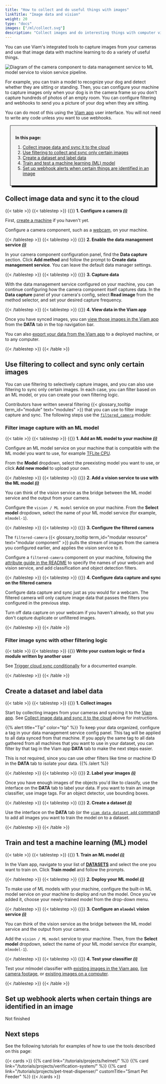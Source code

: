 ```yaml
---
title: "How to collect and do useful things with images"
linkTitle: "Image data and vision"
weight: 20
type: "docs"
images: ["/ml/collect.svg"]
description: "Collect images and do interesting things with computer vision, ML, and webhooks."
---
```


You can use Viam's integrated tools to capture images from your cameras and use that image data with machine learning to do a variety of useful things.

![Diagram of the camera component to data management service to ML model service to vision service pipeline.](/use-cases/ml-vision-diagram.png)

For example, you can train a model to recognize your dog and detect whether they are sitting or standing.
Then, you can configure your machine to capture images only when your dog is in the camera frame so you don't capture hundreds of photos of an empty room.
You can configure filtering and webhooks to send you a picture of your dog when they are sitting.

You can do most of this using the [Viam app](https://app.viam.com) user interface.
You will not need to write any code unless you want to use webhooks.

<div style="border:1px solid; box-shadow:5px 5px 0 0;padding:1rem; margin:1rem; background-color:#f5f5f5">

**In this page:**

1. [Collect image data and sync it to the cloud](#collect-image-data-and-sync-it-to-the-cloud)
2. [Use filtering to collect and sync only certain images](#use-filtering-to-collect-and-sync-only-certain-images)
3. [Create a dataset and label data](#create-a-dataset-and-label-data)
4. [Train and test a machine learning (ML) model](#train-and-test-a-machine-learning-ml-model)
5. [Set up webhook alerts when certain things are identified in an image](#set-up-webhook-alerts-when-certain-things-are-identified-in-an-image)

</div>

## Collect image data and sync it to the cloud

{{< table >}}
{{< tablestep >}}
{{<imgproc src="/icons/components/camera.svg" class="fill alignleft" style="max-width: 150px" declaredimensions=true alt="configure a camera component">}}
**1. Configure a camera [_(i)_](/components/camera/)**

First, [create a machine](/fleet/machines/#add-a-new-machine) if you haven't yet.

Configure a camera component, such as a [webcam](/components/camera/webcam/), on your machine.

{{< /tablestep >}}
{{< tablestep >}}
{{<imgproc src="/services/icons/data-management.svg" class="fill alignleft" style="max-width: 150px" declaredimensions=true alt="Collect data">}}
**2. Enable the data management service [_(i)_](/data/)**

In your camera component configuration panel, find the **Data capture** section.
Click **Add method** and follow the prompt to **Create data management service**.
You can leave the default data manager settings.

{{< /tablestep >}}
{{< tablestep >}}
{{<imgproc src="/services/icons/data-capture.svg" class="fill alignleft" style="max-width: 150px" declaredimensions=true alt="Collect data">}}
**3. Capture data**

With the data management service configured on your machine, you can continue configuring how the camera component itself captures data.
In the **Data capture** panel of your camera's config, select **Read image** from the method selector, and set your desired capture frequency.

{{< /tablestep >}}
{{< tablestep >}}
{{<imgproc src="/ml/collect.svg" class="fill alignleft" style="max-width: 150px"  declaredimensions=true alt="Train models">}}
**4. View data in the Viam app**

Once you have synced images, you can [view those images in the Viam app](/data/view/) from the **DATA** tab in the top navigation bar.

You can also [export your data from the Viam app](/data/export/) to a deployed machine, or to any computer.

{{< /tablestep >}}
{{< /table >}}

## Use filtering to collect and sync only certain images

You can use filtering to selectively capture images, and you can also use filtering to sync only certain images.
In each case, you can filter based on an ML model, or you can create your own filtering logic.

Contributors have written several filtering {{< glossary_tooltip term_id="module" text="modules" >}} that you can use to filter image capture and sync.
The following steps use the [`filtered_camera`](https://github.com/erh/filtered_camera) module:

### Filter image capture with an ML model

{{< table >}}
{{< tablestep >}}
{{<imgproc src="/ml/train.svg" class="fill alignleft" style="max-width: 150px"  declaredimensions=true alt="Train models">}}
**1. Add an ML model to your machine [_(i)_](/ml/deploy/)**

Configure an ML model service on your machine that is compatible with the ML model you want to use, for example [TFLite CPU](/ml/deploy/tflite_cpu/).

From the **Model** dropdown, select the preexisting model you want to use, or click **Add new model** to upload your own.

{{< /tablestep >}}
{{< tablestep >}}
{{<imgproc src="/services/icons/vision.svg" class="fill alignleft" style="max-width: 150px"  declaredimensions=true alt="Train models">}}
**2. Add a vision service to use with the ML model [_(i)_](/ml/vision/)**

You can think of the vision service as the bridge between the ML model service and the output from your camera.

Configure the `vision / ML model` service on your machine.
From the **Select model** dropdown, select the name of your ML model service (for example, `mlmodel-1`).

{{< /tablestep >}}
{{< tablestep >}}
{{<imgproc src="/services/icons/modular-registry.svg" class="fill alignleft" style="max-width: 150px"  declaredimensions=true alt="Train models">}}
**3. Configure the filtered camera**

The `filtered-camera` {{< glossary_tooltip term_id="modular resource" text="modular component" >}} pulls the stream of images from the camera you configured earlier, and applies the vision service to it.

Configure a `filtered-camera` component on your machine, following the [attribute guide in the README](https://github.com/erh/filtered_camera?tab=readme-ov-file#configure-your-filtered-camera) to specify the names of your webcam and vision service, and add classification and object detection filters.

{{< /tablestep >}}
{{< tablestep >}}
{{<imgproc src="/services/icons/data-capture.svg" class="fill alignleft" style="max-width: 150px"  declaredimensions=true alt="Train models">}}
**4. Configure data capture and sync on the filtered camera**

Configure data capture and sync just as you would for a webcam.
The filtered camera will only capture image data that passes the filters you configured in the previous step.

Turn off data capture on your webcam if you haven't already, so that you don't capture duplicate or unfiltered images.

{{< /tablestep >}}
{{< /table >}}

### Filter image sync with other filtering logic

{{< table >}}
{{< tablestep >}}
{{<imgproc src="/ml/configure.svg" class="fill alignleft" style="max-width: 150px"  declaredimensions=true alt="Train models">}}
**Write your custom logic or find a module written by another user**

See [Trigger cloud sync conditionally](/data/trigger-sync/) for a documented example.

{{< /tablestep >}}
{{< /table >}}

## Create a dataset and label data

{{< table >}}
{{< tablestep >}}
{{<imgproc src="/services/icons/data-capture.svg" class="fill alignleft" style="max-width: 150px" declaredimensions=true alt="Collect data">}}
**1. Collect images**

Start by collecting images from your cameras and syncing it to the [Viam app](https://app.viam.com).
See [Collect image data and sync it to the cloud](#collect-image-data-and-sync-it-to-the-cloud) above for instructions.

{{% alert title="Tip" color="tip" %}}
To keep your data organized, configure a tag in your data management service config panel.
This tag will be applied to all data synced from that machine.
If you apply the same tag to all data gathered from all machines that you want to use in your dataset, you can filter by that tag in the Viam app **DATA** tab to make the next steps easier.

This is not required, since you can use other filters like time or machine ID in the **DATA** tab to isolate your data.
{{% /alert %}}

{{< /tablestep >}}
{{< tablestep >}}
{{<imgproc src="/ml/collect.svg" class="fill alignleft" style="max-width: 150px" declaredimensions=true alt="Label data">}}
**2. Label your images [_(i)_](/data/dataset/)**

Once you have enough images of the objects you'd like to classify, use the interface on the **DATA** tab to label your data.
If you want to train an image classifier, use image tags.
For an object detector, use bounding boxes.

{{< /tablestep >}}
{{< tablestep >}}
{{<imgproc src="/ml/label.svg" class="fill alignleft" style="max-width: 150px" declaredimensions=true alt="Label data">}}
**2. Create a dataset [_(i)_](/data/dataset/)**

Use the interface on the **DATA** tab (or the [`viam data dataset add` command](/cli/#data)) to add all images you want to train the model on to a dataset.

{{< /tablestep >}}
{{< /table >}}

## Train and test a machine learning (ML) model

{{< table >}}
{{< tablestep >}}
{{<imgproc src="/ml/train.svg" class="fill alignleft" style="max-width: 150px" declaredimensions=true alt="Train models">}}
**1. Train an ML model [_(i)_](/ml/train-model/)**

In the Viam app, navigate to your list of [**DATASETS**](https://app.viam.com/data/datasets) and select the one you want to train on.
Click **Train model** and follow the prompts.

{{< /tablestep >}}
{{< tablestep >}}
{{<imgproc src="/registry/upload-module.svg" class="fill alignleft" style="max-width: 150px" declaredimensions=true alt="Train models">}}
**2. Deploy your ML model [_(i)_](/ml/deploy)**

To make use of ML models with your machine, configure the built-in ML model service on your machine to deploy and run the model.
Once you've added it, choose your newly-trained model from the drop-down menu.

{{< /tablestep >}}
{{< tablestep >}}
{{<imgproc src="/services/icons/vision.svg" class="fill alignleft" style="max-width: 150px" declaredimensions=true alt="Configure a service">}}
**3. Configure an <code>mlmodel</code> vision service [_(i)_](/ml/vision/)**

You can think of the vision service as the bridge between the ML model service and the output from your camera.

Add the `vision / ML model` service to your machine.
Then, from the **Select model** dropdown, select the name of your ML model service (for example, `mlmodel-1`).

{{< /tablestep >}}
{{< tablestep >}}
{{<imgproc src="ml/deploy.svg" class="fill alignleft" style="max-width: 150px" declaredimensions=true alt="Deploy your model">}}
**4. Test your classifier [_(i)_](/ml/vision/mlmodel/#test-your-detector-or-classifier)**

Test your mlmodel classifier with [existing images in the Viam app](/ml/vision/mlmodel/#existing-images-in-the-cloud), [live camera footage,](/ml/vision/mlmodel/#live-camera-footage) or [existing images on a computer](/ml/vision/mlmodel/#existing-images-on-your-machine).

{{< /tablestep >}}
{{< /table >}}

## Set up webhook alerts when certain things are identified in an image

Not finished

## Next steps

See the following tutorials for examples of how to use the tools described on this page:

{{< cards >}}
{{% card link="/tutorials/projects/helmet/" %}}
{{% card link="/tutorials/projects/verification-system/" %}}
{{% card link="/tutorials/projects/pet-treat-dispenser/" customTitle="Smart Pet Feeder" %}}
{{< /cards >}}
